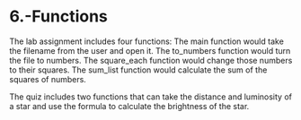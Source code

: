 # 6.-Functions
The lab assignment includes four functions: The main function would take the filename from the user and open it. The to_numbers function would turn the file to numbers. The square_each function would change those numbers to their squares. The sum_list function would calculate the sum of the squares of numbers.

The quiz includes two functions that can take the distance and luminosity of a star and use the formula to calculate the brightness of the star.

